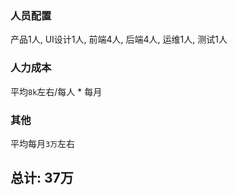 ### 人员配置
产品1人, UI设计1人, 前端4人, 后端4人, 运维1人, 测试1人
### 人力成本
平均`8k`左右/每人 * 每月
### 其他
平均每月`3万`左右
## 总计: 37万
